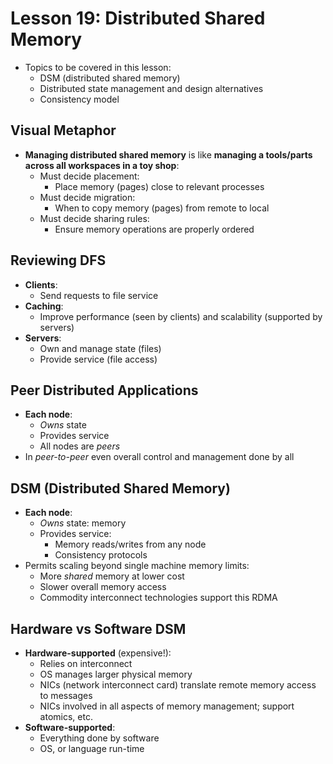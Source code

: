 # Lesson 19: Distributed Shared Memory

- Topics to be covered in this lesson:
  - DSM (distributed shared memory)
  - Distributed state management and design alternatives
  - Consistency model

## Visual Metaphor

- **Managing distributed shared memory** is like **managing a tools/parts across all workspaces in a toy shop**:
  - Must decide placement:
    - Place memory (pages) close to relevant processes
  - Must decide migration:
    - When to copy memory (pages) from remote to local
  - Must decide sharing rules:
    - Ensure memory operations are properly ordered

## Reviewing DFS

- **Clients**:
  - Send requests to file service
- **Caching**:
  - Improve performance (seen by clients) and scalability (supported by servers)
- **Servers**:
  - Own and manage state (files)
  - Provide service (file access)

## Peer Distributed Applications

- **Each node**:
  - _Owns_ state
  - Provides service
  - All nodes are _peers_
- In _peer-to-peer_ even overall control and management done by all

## DSM (Distributed Shared Memory)

- **Each node**:
  - _Owns_ state: memory
  - Provides service:
    - Memory reads/writes from any node
    - Consistency protocols
- Permits scaling beyond single machine memory limits:
  - More _shared_ memory at lower cost
  - Slower overall memory access
  - Commodity interconnect technologies support this RDMA

## Hardware vs Software DSM

- **Hardware-supported** (expensive!):
  - Relies on interconnect
  - OS manages larger physical memory
  - NICs (network interconnect card) translate remote memory access to messages
  - NICs involved in all aspects of memory management; support atomics, etc.
- **Software-supported**:
  - Everything done by software
  - OS, or language run-time
